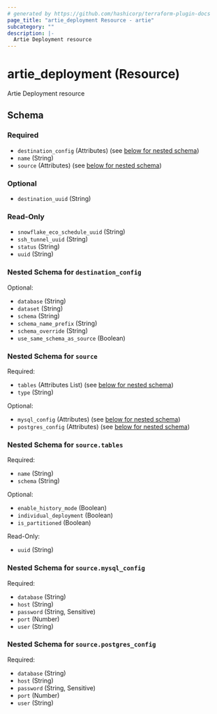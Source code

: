 ```yaml
---
# generated by https://github.com/hashicorp/terraform-plugin-docs
page_title: "artie_deployment Resource - artie"
subcategory: ""
description: |-
  Artie Deployment resource
---
```


# artie_deployment (Resource)

Artie Deployment resource



<!-- schema generated by tfplugindocs -->
## Schema

### Required

- `destination_config` (Attributes) (see [below for nested schema](#nestedatt--destination_config))
- `name` (String)
- `source` (Attributes) (see [below for nested schema](#nestedatt--source))

### Optional

- `destination_uuid` (String)

### Read-Only

- `snowflake_eco_schedule_uuid` (String)
- `ssh_tunnel_uuid` (String)
- `status` (String)
- `uuid` (String)

<a id="nestedatt--destination_config"></a>
### Nested Schema for `destination_config`

Optional:

- `database` (String)
- `dataset` (String)
- `schema` (String)
- `schema_name_prefix` (String)
- `schema_override` (String)
- `use_same_schema_as_source` (Boolean)


<a id="nestedatt--source"></a>
### Nested Schema for `source`

Required:

- `tables` (Attributes List) (see [below for nested schema](#nestedatt--source--tables))
- `type` (String)

Optional:

- `mysql_config` (Attributes) (see [below for nested schema](#nestedatt--source--mysql_config))
- `postgres_config` (Attributes) (see [below for nested schema](#nestedatt--source--postgres_config))

<a id="nestedatt--source--tables"></a>
### Nested Schema for `source.tables`

Required:

- `name` (String)
- `schema` (String)

Optional:

- `enable_history_mode` (Boolean)
- `individual_deployment` (Boolean)
- `is_partitioned` (Boolean)

Read-Only:

- `uuid` (String)


<a id="nestedatt--source--mysql_config"></a>
### Nested Schema for `source.mysql_config`

Required:

- `database` (String)
- `host` (String)
- `password` (String, Sensitive)
- `port` (Number)
- `user` (String)


<a id="nestedatt--source--postgres_config"></a>
### Nested Schema for `source.postgres_config`

Required:

- `database` (String)
- `host` (String)
- `password` (String, Sensitive)
- `port` (Number)
- `user` (String)

